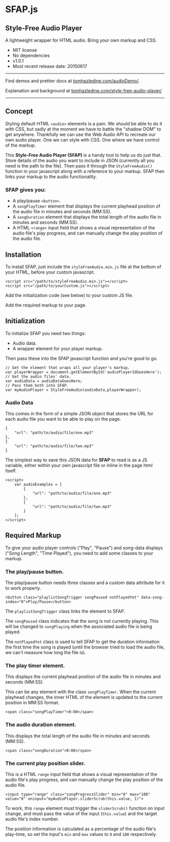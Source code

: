 # SFAP.js

## Style-Free Audio Player

A lightweight wrapper for HTML audio. Bring your own markup and CSS.

* MIT license
* No dependencies
* v1.0.1
* Most recent release date: 20150617

---

Find demos and prettier docs at [tomhazledine.com/audioDemo/](http://tomhazledine.com/audioDemo/).

Explanation and background at [tomhazledine.com/style-free-audio-player/](http://tomhazledine.com/style-free-audio-player/)

---

## Concept

Styling default HTML `<audio>` elements is a pain. We *should* be able to do it with CSS, but sadly at the moment we have to battle the "shadow DOM" to get anywhere. Thankfully we can use the Web Audio API to recreate our own audio player. One we can style with CSS. One where *we* have control of the markup.

This **Style-Free Audio Player (SFAP)** is a handy tool to help us do just that. Store details of the audio you want to include in JSON (currently all you need is the path to the file). Then pass it through the `StyleFreeAudio()` function in your javascript along with a reference to your markup. SFAP then links your markup to the audio functionality.

### SFAP gives you:

* A play/pause `<button>`.
* A `songPlayTimer` element that displays the current playhead position of the audio file in minutes and seconds (MM:SS).
* A `songDuration` element that displays the total length of the audio file in minutes and seconds (MM:SS).
* A HTML `<range>` input field that shows a visual representation of the audio file's play progress, and can manually change the play position of the audio file.

## Installation

To install SFAP, just include the `styleFreeAudio.min.js` file at the bottom of your HTML, before your custom javascript.

    <script src="/path/to/styleFreeAudio.min.js"></script>
    <script src="/path/to/yourCustom.js"></script>

Add the initialization code (see below) to your custom JS file.

Add the required markup to your page.

## Initialization

To initialize SFAP you need two things:

* Audio data.
* A wrapper element for your player markup.

Then pass these into the SFAP javascript function and you're good to go.

    // Get the element that wraps all your player's markup.
    var playerWrapper = document.getElementById('audioPlayerIdGoesHere');
    // Get the audio files' data.
    var audioData = audioDataGoesHere;
    // Pass them both into SFAP. 
    var myAudioPlayer = StyleFreeAudio(audioData,playerWrapper);

### Audio Data

This comes in the form of a simple JSON object that stores the URL for each audio file you want to be able to play on the page.

    {
        "url": "path/to/audio/file/one.mp3"
    },
    {
        "url": "path/to/audio/file/two.mp3"
    }

The simplest way to save this JSON data for **SFAP** to read is as a JS variable, either within your own javascript file or inline in the page html itself.

    <script>
        var audioExamples = [
            {
                "url": "path/to/audio/file/one.mp3"
            },
            {
                "url": "path/to/audio/file/two.mp3"
            }
        ];
    </script>

## Required Markup

To give your audio player controls ("Play", "Pause") and song-data displays ("Song Length", "Time Played"), you need to add some classes to your markup.

### The play/pause button.

The play/pause button needs three classes and a custom data attribute for it to work properly.

    <button class="playlistSongTrigger songPaused notPlayedYet" data-song-index="0">Play/Pause</button>

The `playlistSongTrigger` class links the element to SFAP.

The `songPaused` class indicates that the song is not currently playing. This will be changed to `songPlaying` when the associated audio file is being played.

The `notPlayedYet` class is used to tell SFAP to get the duration information the first time the song is played (until the browser tried to load the audio file, we can't measure how long the file is).

### The play timer element.

This displays the current playhead position of the audio file in minutes and seconds (MM:SS).

This can be any element with the class `songPlayTimer`. When the current playhead changes, the inner HTML of the element is updated to the current position in MM:SS format.

    <span class="songPlayTimer">0:00</span>


### The audio duration element.

This displays the total length of the audio file in minutes and seconds (MM:SS).

    <span class="songDuration">0:00</span>

### The current play position slider.

This is a HTML `range` input field that shows a visual representation of the audio file's play progress, and can manually change the play position of the audio file.

    <input type="range" class="songProgressSlider" min="0" max="100" value="0" oninput="myAudioPlayer.sliderScrub(this.value, 1)">

To work, this `range` element must trigger the `sliderScrub()` function on input change, and must pass the value of the input (`this.value`) and the target audio file's index number.

The position information is calculated as a percentage of the audio file's play-time, so set the input's `min` and `max` values to `0` and `100` respectively.








